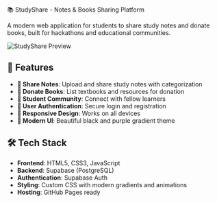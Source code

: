 📚 StudyShare - Notes & Books Sharing Platform

A modern web application for students to share study notes and donate books, built for hackathons and educational communities.

![StudyShare Preview](https://via.placeholder.com/800x400/2d0052/ffffff?text=StudyShare+Platform)

## 🚀 Features

- **📝 Share Notes**: Upload and share study notes with categorization
- **📖 Donate Books**: List textbooks and resources for donation
- **👥 Student Community**: Connect with fellow learners
- **🔐 User Authentication**: Secure login and registration
- **📱 Responsive Design**: Works on all devices
- **🎨 Modern UI**: Beautiful black and purple gradient theme

## 🛠 Tech Stack

- **Frontend**: HTML5, CSS3, JavaScript
- **Backend**: Supabase (PostgreSQL)
- **Authentication**: Supabase Auth
- **Styling**: Custom CSS with modern gradients and animations
- **Hosting**: GitHub Pages ready
